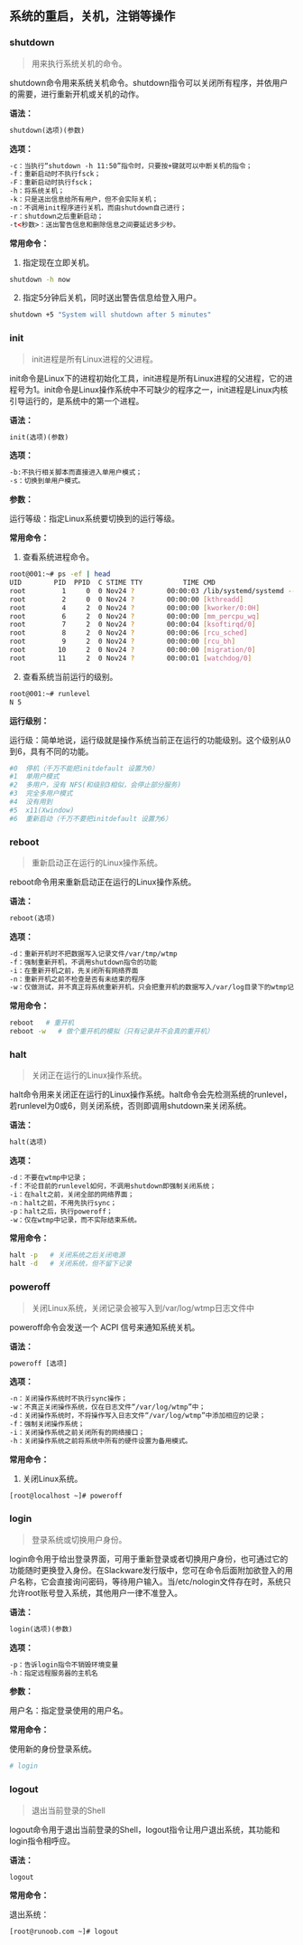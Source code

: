 ## **系统的重启，关机，注销等操作**
### shutdown
>用来执行系统关机的命令。
           
shutdown命令用来系统关机命令。shutdown指令可以关闭所有程序，并依用户的需要，进行重新开机或关机的动作。
          
**语法：**
        
```html
shutdown(选项)(参数)
```
        
**选项：**
          
```html
-c：当执行“shutdown -h 11:50”指令时，只要按+键就可以中断关机的指令；
-f：重新启动时不执行fsck；
-F：重新启动时执行fsck；
-h：将系统关机；
-k：只是送出信息给所有用户，但不会实际关机；
-n：不调用init程序进行关机，而由shutdown自己进行；
-r：shutdown之后重新启动；
-t<秒数>：送出警告信息和删除信息之间要延迟多少秒。
```
        
**常用命令：**
       
1. 指定现在立即关机。
           
```bash
shutdown -h now
```
            
2. 指定5分钟后关机，同时送出警告信息给登入用户。
          
```bash
shutdown +5 "System will shutdown after 5 minutes"
```
          
### init
>init进程是所有Linux进程的父进程。
         
init命令是Linux下的进程初始化工具，init进程是所有Linux进程的父进程，它的进程号为1。init命令是Linux操作系统中不可缺少的程序之一，init进程是Linux内核引导运行的，是系统中的第一个进程。
        
**语法：**
         
```html
init(选项)(参数)
```
         
**选项：**
        
```html
-b:不执行相关脚本而直接进入单用户模式；
-s：切换到单用户模式。
```
        
**参数：**
         
运行等级：指定Linux系统要切换到的运行等级。
           
**常用命令：**
        
1. 查看系统进程命令。
        
```bash
root@001:~# ps -ef | head
UID        PID  PPID  C STIME TTY          TIME CMD
root         1     0  0 Nov24 ?        00:00:03 /lib/systemd/systemd --system --deserialize 24
root         2     0  0 Nov24 ?        00:00:00 [kthreadd]
root         4     2  0 Nov24 ?        00:00:00 [kworker/0:0H]
root         6     2  0 Nov24 ?        00:00:00 [mm_percpu_wq]
root         7     2  0 Nov24 ?        00:00:04 [ksoftirqd/0]
root         8     2  0 Nov24 ?        00:00:06 [rcu_sched]
root         9     2  0 Nov24 ?        00:00:00 [rcu_bh]
root        10     2  0 Nov24 ?        00:00:00 [migration/0]
root        11     2  0 Nov24 ?        00:00:01 [watchdog/0]
```
         
2. 查看系统当前运行的级别。
        
```bash
root@001:~# runlevel
N 5
```
          
**运行级别：**
            
运行级：简单地说，运行级就是操作系统当前正在运行的功能级别。这个级别从0到6，具有不同的功能。
        
```bash
#0  停机（千万不能把initdefault 设置为0）
#1  单用户模式
#2  多用户，没有 NFS(和级别3相似，会停止部分服务)
#3  完全多用户模式
#4  没有用到
#5  x11(Xwindow)
#6  重新启动（千万不要把initdefault 设置为6）
```
         
### reboot
>重新启动正在运行的Linux操作系统。
            
reboot命令用来重新启动正在运行的Linux操作系统。
         
**语法：**
             
```html
reboot(选项)
```
         
**选项：**
         
```html
-d：重新开机时不把数据写入记录文件/var/tmp/wtmp
-f：强制重新开机，不调用shutdown指令的功能
-i：在重新开机之前，先关闭所有网络界面
-n：重新开机之前不检查是否有未结束的程序
-w：仅做测试，并不真正将系统重新开机，只会把重开机的数据写入/var/log目录下的wtmp记录文件。
```
           
**常用命令：**
           
```bash
reboot   # 重开机
reboot -w   # 做个重开机的模拟（只有记录并不会真的重开机）
```
        
### halt
>关闭正在运行的Linux操作系统。
          
halt命令用来关闭正在运行的Linux操作系统。halt命令会先检测系统的runlevel，若runlevel为0或6，则关闭系统，否则即调用shutdown来关闭系统。
         
**语法：**
           
```html
halt(选项)
```
         
**选项：**
        
```html
-d：不要在wtmp中记录；
-f：不论目前的runlevel如何，不调用shutdown即强制关闭系统；
-i：在halt之前，关闭全部的网络界面；
-n：halt之前，不用先执行sync；
-p：halt之后，执行poweroff；
-w：仅在wtmp中记录，而不实际结束系统。
```
           
**常用命令：**
          
```bash
halt -p   # 关闭系统之后关闭电源
halt -d   # 关闭系统，但不留下记录
```
         
### poweroff
>关闭Linux系统，关闭记录会被写入到/var/log/wtmp日志文件中
            
poweroff命令会发送一个 ACPI 信号来通知系统关机。
          
**语法：**
         
```html
poweroff [选项]
```
         
**选项：**
          
```html
-n：关闭操作系统时不执行sync操作；
-w：不真正关闭操作系统，仅在日志文件“/var/log/wtmp”中；
-d：关闭操作系统时，不将操作写入日志文件“/var/log/wtmp”中添加相应的记录；
-f：强制关闭操作系统；
-i：关闭操作系统之前关闭所有的网络接口；
-h：关闭操作系统之前将系统中所有的硬件设置为备用模式。
```
         
**常用命令：**
         
1. 关闭Linux系统。
         
```bash
[root@localhost ~]# poweroff
```
         
### login
>登录系统或切换用户身份。
         
login命令用于给出登录界面，可用于重新登录或者切换用户身份，也可通过它的功能随时更换登入身份。在Slackware发行版中，您可在命令后面附加欲登入的用户名称，它会直接询问密码，等待用户输入。当/etc/nologin文件存在时，系统只允许root账号登入系统，其他用户一律不准登入。
          
**语法：**
       
```html
login(选项)(参数)
```
          
**选项：**
        
```html
-p：告诉login指令不销毁环境变量
-h：指定远程服务器的主机名
```
          
**参数：**
         
用户名：指定登录使用的用户名。
         
**常用命令：**
       
使用新的身份登录系统。
        
```bash
# login
```
              
### logout
>退出当前登录的Shell
        
logout命令用于退出当前登录的Shell，logout指令让用户退出系统，其功能和login指令相呼应。
         
**语法：**
         
```html
logout
```

**常用命令：**
              
退出系统：       
          
```bash
[root@runoob.com ~]# logout
```